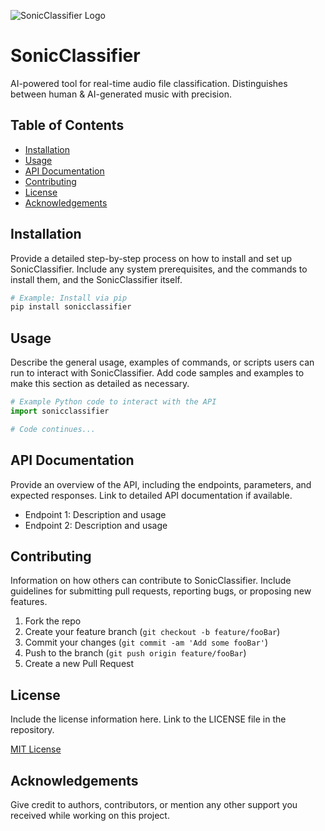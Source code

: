 ![SonicClassifier Logo](./assets/logo.png)

# SonicClassifier

AI-powered tool for real-time audio file classification. Distinguishes between human & AI-generated music with precision. 

## Table of Contents

- [Installation](#installation)
- [Usage](#usage)
- [API Documentation](#api-documentation)
- [Contributing](#contributing)
- [License](#license)
- [Acknowledgements](#acknowledgements)

## Installation

Provide a detailed step-by-step process on how to install and set up SonicClassifier. Include any system prerequisites, and the commands to install them, and the SonicClassifier itself.

```bash
# Example: Install via pip
pip install sonicclassifier
```

## Usage

Describe the general usage, examples of commands, or scripts users can run to interact with SonicClassifier. Add code samples and examples to make this section as detailed as necessary.

```python
# Example Python code to interact with the API
import sonicclassifier

# Code continues...
```

## API Documentation

Provide an overview of the API, including the endpoints, parameters, and expected responses. Link to detailed API documentation if available.

- Endpoint 1: Description and usage
- Endpoint 2: Description and usage

## Contributing

Information on how others can contribute to SonicClassifier. Include guidelines for submitting pull requests, reporting bugs, or proposing new features.

1. Fork the repo
2. Create your feature branch (```git checkout -b feature/fooBar```)
3. Commit your changes (```git commit -am 'Add some fooBar'```)
4. Push to the branch (```git push origin feature/fooBar```)
5. Create a new Pull Request

## License

Include the license information here. Link to the LICENSE file in the repository.

[MIT License](LICENSE)

## Acknowledgements

Give credit to authors, contributors, or mention any other support you received while working on this project.
